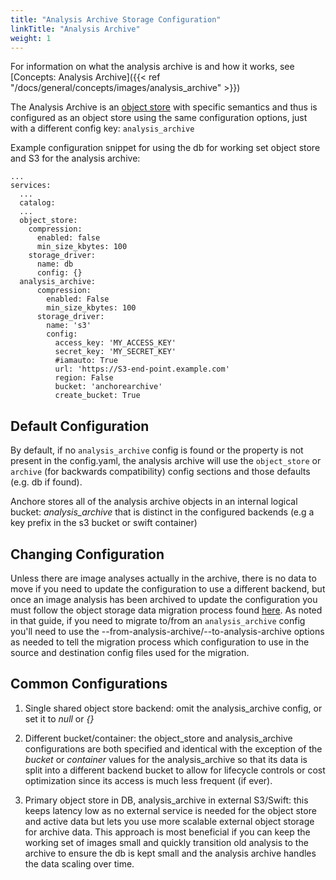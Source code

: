 ```yaml
---
title: "Analysis Archive Storage Configuration"
linkTitle: "Analysis Archive"
weight: 1
---
```


For information on what the analysis archive is and how it works, see [Concepts: Analysis Archive]({{< ref "/docs/general/concepts/images/analysis_archive" >}})

The Analysis Archive is an [object store](../object_store) with specific semantics and thus is configured as an object store using the same
configuration options, just with a different config key: `analysis_archive`

Example configuration snippet for using the db for working set object store and S3 for the analysis archive:

```
...
services:
  ...
  catalog:
  ...
  object_store:
    compression:
      enabled: false
      min_size_kbytes: 100
    storage_driver:
      name: db
      config: {}      
  analysis_archive:
      compression:
        enabled: False
        min_size_kbytes: 100
      storage_driver:
        name: 's3'
        config:
          access_key: 'MY_ACCESS_KEY'
          secret_key: 'MY_SECRET_KEY'
          #iamauto: True
          url: 'https://S3-end-point.example.com'
          region: False
          bucket: 'anchorearchive'
          create_bucket: True
```

## Default Configuration

By default, if no `analysis_archive` config is found or the property is not present in the config.yaml, the analysis archive
will use the `object_store` or `archive` (for backwards compatibility) config sections and those defaults (e.g. db if found).

Anchore stores all of the analysis archive objects in an internal logical bucket: _analysis_archive_ that is distinct in
the configured backends (e.g a key prefix in the s3 bucket or swift container)

## Changing Configuration

Unless there are image analyses actually in the archive, there is no data to move if you need to update the configuration
to use a different backend, but once an image analysis has been archived to update the configuration you must follow
the object storage data migration process found [here](../object_store/migration). As noted in that guide, if you need
to migrate to/from an `analysis_archive` config you'll need to use the --from-analysis-archive/--to-analysis-archive 
options as needed to tell the migration process which configuration to use in the source and destination config files 
used for the migration.


## Common Configurations

1. Single shared object store backend: omit the analysis_archive config, or set it to _null_ or _{}_

2. Different bucket/container: the object_store and analysis_archive configurations are both specified and identical
with the exception of the _bucket_ or _container_ values for the analysis_archive so that its data is split into a
different backend bucket to allow for lifecycle controls or cost optimization since its access is much less frequent (if ever).

3. Primary object store in DB, analysis_archive in external S3/Swift: this keeps latency low as no external service is 
needed for the object store and active data but lets you use more scalable external object storage for archive data. This
approach is most beneficial if you can keep the working set of images small and quickly transition old analysis to the
archive to ensure the db is kept small and the analysis archive handles the data scaling over time.


